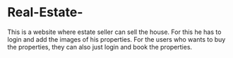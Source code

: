 # Real-Estate-
This is a website where estate seller can sell the house. For this he has to login and add the images of his properties. For the users who wants to buy the properties, they can also just login and book the properties.
